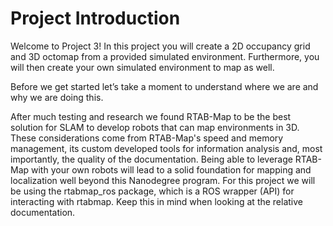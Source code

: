 # Project Introduction

Welcome to Project 3! In this project you will create a 2D occupancy grid and 3D octomap from a provided simulated environment. Furthermore, you will then create your own simulated environment to map as well.


Before we get started let’s take a moment to understand where we are and why we are doing this.

After much testing and research we found RTAB-Map to be the best solution for SLAM to develop robots that can map environments in 3D. These considerations come from RTAB-Map's speed and memory management, its custom developed tools for information analysis and, most importantly, the quality of the documentation. Being able to leverage RTAB-Map with your own robots will lead to a solid foundation for mapping and localization well beyond this Nanodegree program. For this project we will be using the rtabmap_ros package, which is a ROS wrapper (API) for interacting with rtabmap. Keep this in mind when looking at the relative documentation.